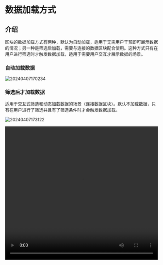 # 数据加载方式

## 介绍

区块的数据加载方式有两种，默认为自动加载，适用于无需用户干预即可展示数据的情况；另一种是筛选后加载，需要与连接的数据区块配合使用。这种方式只有在用户进行筛选时才触发数据加载，适用于需要用户交互才展示数据的场景。

### 自动加载数据

![20240407170234](https://nocobase-docs.oss-cn-beijing.aliyuncs.com/20240407170234.png)

### 筛选后才加载数据

适用于交互式筛选和动态加载数据的场景（连接数据区块）。默认不加载数据，只有在用户进行了筛选并且有了筛选条件时才会触发数据加载。

![20240407173122](https://nocobase-docs.oss-cn-beijing.aliyuncs.com/20240407173122.png)

 <video width="100%" height="440" controls>
      <source src="https://nocobase-docs.oss-cn-beijing.aliyuncs.com/20240422104827.mp4" type="video/mp4">
</video>
<!-- ![20240422104827](https://nocobase-docs.oss-cn-beijing.aliyuncs.com/20240422104827.mp4) -->